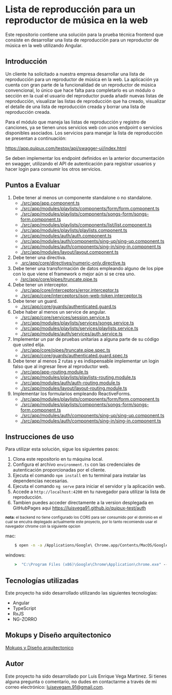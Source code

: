 # Lista de reproducción para un reproductor de música en la web

Este repositorio contiene una solución para la prueba técnica frontend que consiste en desarrollar una lista de reproducción para un reproductor de música en la web utilizando Angular.

## Introducción

Un cliente ha solicitado a nuestra empresa desarrollar una lista de reproducción para un reproductor de música en la web. La aplicación ya cuenta con gran parte de la funcionalidad de un reproductor de música convencional, lo único que hace falta para completarlo es un módulo o sección en la cual el usuario del reproductor pueda añadir nuevas listas de reproducción, visualizar las listas de reproducción que ha creado, visualizar el detalle de una lista de reproducción creada y borrar una lista de reproducción creada.

Para el módulo que maneja las listas de reproducción y registro de canciones, ya se tienen unos servicios web con unos endpoint o servicios disponibles asociados. Los servicios para manejar la lista de reproducción se presentan a continuación:

https://app.quipux.com/testqx/api/swagger-ui/index.html

Se deben implementar los endpoint definidos en la anterior documentación en swagger, utilizando el API de autenticación para registrar usuarios y hacer login para consumir los otros servicios.


## Puntos a Evaluar

1. Debe tener al menos un componente standalone o no standalone.
    - [./src/app/app.component.ts](./src/app/app.component.ts)
    - [./src/app/modules/playlists/components/form/form.component.ts](./src/app/modules/playlists/components/form/form.component.ts)
    - [./src/app/modules/playlists/components/songs-form/songs-form.component.ts](./src/app/modules/playlists/components/songs-form/songs-form.component.ts)
    - [./src/app/modules/playlists/components/list/list.component.ts](./src/app/modules/playlists/components/list/list.component.ts)
    - [./src/app/modules/playlists/playlists.component.ts](./src/app/modules/playlists/playlists.component.ts)
    - [./src/app/modules/auth/auth.component.ts](./src/app/modules/auth/auth.component.ts)
    - [./src/app/modules/auth/components/sing-up/sing-up.component.ts](./src/app/modules/auth/components/sing-up/sing-up.component.ts)
    - [./src/app/modules/auth/components/sing-in/sing-in.component.ts](./src/app/modules/auth/components/sing-in/sing-in.component.ts)
    - [./src/app/modules/layout/layout.component.ts](./src/app/modules/layout/layout.component.ts)
2. Debe tener una directiva.
    - [.src/app/core/directives/numeric-only.directive.ts](src/app/core/directives/numeric-only.directive.ts)
3. Debe tener una transformación de datos empleando alguno de los pipe con lo que viene el framework o mejor aún si se crea uno.
    - [/src/app/core/pipes/truncate.pipe.ts](/src/app/core/pipes/truncate.pipe.ts)
4. Debe tener un interceptor.
    - [./src/app/core/interceptors/error.interceptor.ts](./src/app/core/interceptors/error.interceptor.ts)
    - [./src/app/core/interceptors/json-web-token.interceptor.ts](./src/app/core/interceptors/json-web-token.interceptor.ts)
5. Debe tener un guard.
    - [./src/app/core/guards/authenticated.guard.ts](./src/app/core/guards/authenticated.guard.ts)
6. Debe haber al menos un service de angular.
    - [./src/app/core/services/session.service.ts](./src/app/core/services/session.service.ts)
    - [./src/app/modules/playlists/services/songs.service.ts](./src/app/modules/playlists/services/songs.service.ts)
    - [./src/app/modules/playlists/services/playlists.service.ts](./src/app/modules/playlists/services/playlists.service.ts)
    - [./src/app/modules/auth/services/auth.service.ts](./src/app/modules/auth/services/auth.service.ts)
7. Implementar un par de pruebas unitarias a alguna parte de su código que usted elija.
    - [./src/app/core/pipes/truncate.pipe.spec.ts](./src/app/core/pipes/truncate.pipe.spec.ts)
    - [./src/app/core/guards/authenticated.guard.spec.ts](./src/app/core/guards/authenticated.guard.spec.ts)
8. Debe tener al menos 2 rutas y es indispensable implementar un login falso que al ingresar lleve al reproductor web.
    - [./src/app/app-routing.module.ts](./src/app/app-routing.module.ts)
    - [./src/app/modules/playlists/playlists-routing.module.ts](./src/app/modules/playlists/playlists-routing.module.ts)
    - [./src/app/modules/auth/auth-routing.module.ts](./src/app/modules/auth/auth-routing.module.ts)
    - [./src/app/modules/layout/layout-routing.module.ts](./src/app/modules/layout/layout-routing.module.ts)
9. Implementar los formularios empleando ReactiveForms.
    - [./src/app/modules/playlists/components/form/form.component.ts](./src/app/modules/playlists/components/form/form.component.ts)
    - [./src/app/modules/playlists/components/songs-form/songs-form.component.ts](./src/app/modules/playlists/components/songs-form/songs-form.component.ts)
    - [./src/app/modules/auth/components/sing-up/sing-up.component.ts](./src/app/modules/auth/components/sing-up/sing-up.component.ts)
    - [./src/app/modules/auth/components/sing-in/sing-in.component.ts](./src/app/modules/auth/components/sing-in/sing-in.component.ts)


## Instrucciones de uso

Para utilizar esta solución, sigue los siguientes pasos:

1. Clona este repositorio en tu máquina local.
2. Configura el archivo `environment.ts` con las credenciales de autenticación proporcionadas por el cliente.
3. Ejecuta el comando `npm install` en tu terminal para instalar las dependencias necesarias.
4. Ejecuta el comando `ng serve` para iniciar el servidor y la aplicación web.
5. Accede a `http://localhost:4200` en tu navegador para utilizar la lista de reproducción.
6. Tambien puedes acceder directamente a la version desplegada en GitHubPages aqui https://luisvega91.github.io/quipux-test/auth

<sub>__nota:__ el backend no tiene configurado los CORS para ser consumido por el dominio en el cual se encutra deplegado actualmente este proyecto, por lo tanto recomiendo usar el navegador chrome con la siguiente opcion 

mac:
```sh
    $ open -n -a /Applications/Google\ Chrome.app/Contents/MacOS/Google\ Chrome --args --user-data-dir="/tmp/chrome_dev_test" --disable-web-security

```

windows:
```cmd 
    >  "C:\Program Files (x86)\Google\Chrome\Application\chrome.exe" --disable-web-security --user-data-dir="c:/carpeta_temporal
```

</sub>

## Tecnologías utilizadas

Este proyecto ha sido desarrollado utilizando las siguientes tecnologías:

- Angular
- TypeScript
- RxJS
- NG-ZORRO

## Mokups y Diseño arquitectonico 

[Mokups y Diseño arquitectonico](https://www.figma.com/file/VK75T3ncWpPG8zMWfbofUw/Test-Quipux?type=design&node-id=0%3A1&mode=design&t=dGfRaH4CczJ7alzP-1)

## Autor

Este proyecto ha sido desarrollado por Luis Enrique Vega Martinez. Si tienes alguna pregunta o comentario, no dudes en contactarme a través de mi correo electrónico: luisevegam.91@gmail.com.
